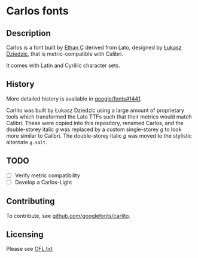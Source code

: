 # Carlos fonts

## Description

Carlos is a font built by [Ethan C](https://github.com/ethanc8) derived
from Lato, designed by [Łukasz Dziedzic](https://github.com/typoland), that is metric-compatible
with Calibri.

It comes with Latin and Cyrillic character sets.

## History

More detailed history is available in [google/fonts#1441](https://github.com/google/fonts/issues/1441#issuecomment-754068542).

Carlito was built by Łukasz Dziedzic using a large amount of proprietary tools which transformed the Lato TTFs such that their metrics would match Calibri. These were copied into this repository, renamed Carlos, and the double-storey italic *g* was replaced by a custom single-storey *g* to look more similar to Calibri. The double-storey italic *g* was moved to the stylistic alternate `g.salt`.

## TODO

* [ ] Verify metric compatibility
* [ ] Develop a Carlos-Light

## Contributing

To contribute, see [github.com/googlefonts/carlito](https://github.com/googlefonts/carlito).

## Licensing

Please see [OFL.txt](OFL.txt)


